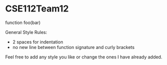# CSE112Team12
function foo(bar)


General Style Rules:
- 2 spaces for indentation
- no new line between function signature and curly brackets


Feel free to add any style you like or change the ones I have already added.
